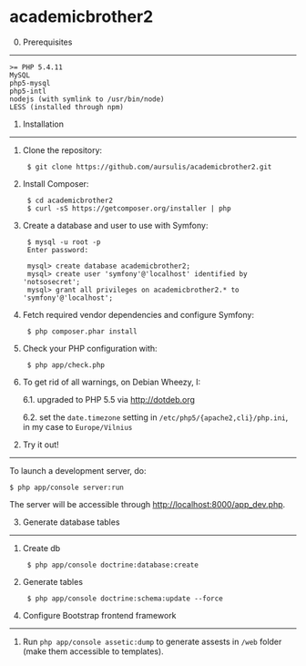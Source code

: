 academicbrother2
================

0) Prerequisites
----------------

    >= PHP 5.4.11
    MySQL
    php5-mysql
    php5-intl
    nodejs (with symlink to /usr/bin/node)
    LESS (installed through npm)

1) Installation
---------------

1. Clone the repository:

        $ git clone https://github.com/aursulis/academicbrother2.git

2. Install Composer:

        $ cd academicbrother2
        $ curl -sS https://getcomposer.org/installer | php

3. Create a database and user to use with Symfony:

        $ mysql -u root -p
        Enter password:
        
        mysql> create database academicbrother2;
        mysql> create user 'symfony'@'localhost' identified by 'notsosecret';
        mysql> grant all privileges on academicbrother2.* to 'symfony'@'localhost';

4. Fetch required vendor dependencies and configure Symfony:

        $ php composer.phar install

5. Check your PHP configuration with:

        $ php app/check.php

6. To get rid of all warnings, on Debian Wheezy, I:

    6.1. upgraded to PHP 5.5 via <http://dotdeb.org>
    
    6.2. set the `date.timezone` setting in `/etc/php5/{apache2,cli}/php.ini`, in my case to `Europe/Vilnius`

2) Try it out!
--------------

To launch a development server, do:

    $ php app/console server:run

The server will be accessible through <http://localhost:8000/app_dev.php>.

3) Generate database tables
--------------

1. Create db

        $ php app/console doctrine:database:create

2. Generate tables

        $ php app/console doctrine:schema:update --force


4) Configure Bootstrap frontend framework
--------------

1. Run `php app/console assetic:dump` to generate assests in `/web` folder (make them accessible to templates).
